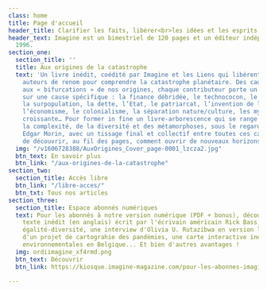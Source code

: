 ```yaml
---
class: home
title: Page d'accueil
header_title: Clarifier les faits, libérer<br>les idées et les esprits
header_text: Imagine est un bimestriel de 120 pages et un éditeur indépendant depuis
  1996.
section_one:
  section_title: ''
  title: Aux origines de la catastrophe
  text: 'Un livre inédit, coédité par Imagine et les Liens qui libèrent, réunit 25
    auteurs de renom pour comprendre la catastrophe planétaire. Des causes modernes
    aux « bifurcations » de nos origines, chaque contributeur porte un regard singulier
    sur une cause spécifique : la finance débridée, le technococon, le capitalisme,
    la surpopulation, la dette, l’Etat, le patriarcat, l’invention de l’agriculture,
    l’économisme, le colonialisme, la séparation nature/culture, les mythes, la complexité
    croissante… Pour former in fine un livre-arborescence qui se range du côté de
    la complexité, de la diversité et des métamorphoses, sous le regard du sociologue
    Edgar Morin, avec un tissage final et collectif entre toutes ces causes nous permettant
    de découvrir, au fil des pages, comment ouvrir de nouveaux horizons.'
  img: "/v1606728388/AuxOrigines_Cover_page-0001_lzcza2.jpg"
  btn_text: En savoir plus
  btn_link: "/aux-origines-de-la-catastrophe"
section_two:
  section_title: Accès libre
  btn_link: "/libre-acces/"
  btn_txt: Tous nos articles
section_three:
  section_title: Espace abonnés numériques
  text: Pour les abonnés à notre version numérique (PDF + bonus), découvrez une un
    texte inédit (en anglais) écrit par l'écrivain américain Rick Bass, nos baromètres
    égalité-diversité, une interview d'Olivia U. Rutazibwa en version longue, le portfolio
    d'un projet de cartograhie des pandémies, une carte interactive inédite des luttes
    environnementales en Belgique... Et bien d'autres avantages !
  img: ordiimagine_xf4rmd.png
  btn_text: Découvrir
  btn_link: https://kiosque.imagine-magazine.com/pour-les-abonnes-imagine/

---
```

